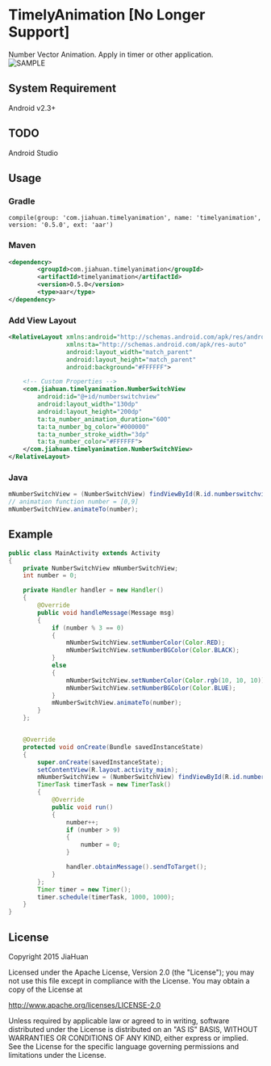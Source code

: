 # TimelyAnimation  [No Longer Support]
Number Vector Animation. Apply in timer or other application.<br/>
![SAMPLE](./images/sample.gif)

## System Requirement
Android v2.3+

## TODO
Android Studio

## Usage
### Gradle
```
compile(group: 'com.jiahuan.timelyanimation', name: 'timelyanimation', version: '0.5.0', ext: 'aar')
```

### Maven
```xml
<dependency>
        <groupId>com.jiahuan.timelyanimation</groupId>
        <artifactId>timelyanimation</artifactId>
        <version>0.5.0</version>
        <type>aar</type>
</dependency>
```

### Add View Layout
```xml
<RelativeLayout xmlns:android="http://schemas.android.com/apk/res/android"
                xmlns:ta="http://schemas.android.com/apk/res-auto"
                android:layout_width="match_parent"
                android:layout_height="match_parent"
                android:background="#FFFFFF">

    <!-- Custom Properties -->
    <com.jiahuan.timelyanimation.NumberSwitchView
        android:id="@+id/numberswitchview"
        android:layout_width="130dp"
        android:layout_height="200dp"
        ta:ta_number_animation_duration="600"
        ta:ta_number_bg_color="#000000"
        ta:ta_number_stroke_width="3dp"
        ta:ta_number_color="#FFFFFF">
    </com.jiahuan.timelyanimation.NumberSwitchView>
</RelativeLayout>
```

### Java
```java
mNumberSwitchView = (NumberSwitchView) findViewById(R.id.numberswitchview);
// animation function number = [0,9]
mNumberSwitchView.animateTo(number);
```

## Example
```java
public class MainActivity extends Activity
{
    private NumberSwitchView mNumberSwitchView;
    int number = 0;

    private Handler handler = new Handler()
    {
        @Override
        public void handleMessage(Message msg)
        {
            if (number % 3 == 0)
            {
                mNumberSwitchView.setNumberColor(Color.RED);
                mNumberSwitchView.setNumberBGColor(Color.BLACK);
            }
            else
            {
                mNumberSwitchView.setNumberColor(Color.rgb(10, 10, 10));
                mNumberSwitchView.setNumberBGColor(Color.BLUE);
            }
            mNumberSwitchView.animateTo(number);
        }
    };


    @Override
    protected void onCreate(Bundle savedInstanceState)
    {
        super.onCreate(savedInstanceState);
        setContentView(R.layout.activity_main);
        mNumberSwitchView = (NumberSwitchView) findViewById(R.id.numberswitchview);
        TimerTask timerTask = new TimerTask()
        {
            @Override
            public void run()
            {
                number++;
                if (number > 9)
                {
                    number = 0;
                }

                handler.obtainMessage().sendToTarget();
            }
        };
        Timer timer = new Timer();
        timer.schedule(timerTask, 1000, 1000);
    }
}
```

## License
Copyright 2015 JiaHuan

Licensed under the Apache License, Version 2.0 (the "License"); you may not use this file except in compliance with the License. You may obtain a copy of the License at

http://www.apache.org/licenses/LICENSE-2.0

Unless required by applicable law or agreed to in writing, software distributed under the License is distributed on an "AS IS" BASIS, WITHOUT WARRANTIES OR CONDITIONS OF ANY KIND, either express or implied. See the License for the specific language governing permissions and limitations under the License.
